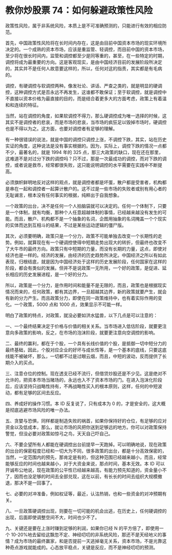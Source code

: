 # 教你炒股票 74：如何躲避政策性风险

政策性风险，属于非系统风险，本质上是不可准确预测的，只能进行有效的相应防范。

首先，中国政策性风险将在长时间内存在，这是由目前中国资本市场的现实环境所决定的。一个成熟的资本市场，应该是重监管、轻调控，而目前中国的资本市场，至少将在很长时间内，监管和调控都至少是同等重的，甚至，在一些特定的时期，调控将成为最重要的方向。这是客观现实，是由中国经济目前的发展阶段所决定的，其实并不是任何人故意要这样的，所以，任何对这的指责，其实都是有毛病的。

调控，有硬调控与软调控两种。像发社论、讲话、严查之类的，就是明显的硬调控，这种调控方式是否永远不再发生，这谁都不敢保证；至于软调控，就是调控中不直接以资本价格为最直接的目的，而是结合着更多大的方面考虑，政策上有着温和和连续的特征。

当然，站在调控的角度，如果软调控不得力，那么硬调控成为唯一选择的时候，这其实不是调控者的悲哀，而是市场的悲哀，当市场的疯狂足以毁掉市场时，硬调控也是不得以为之。这方面，也要对调控者有足够的理解。

有一种很错误的说法，就是中国的调控只调控上涨，不调控下跌，其实，站在历史实证的角度，这种说法是没有事实根据的。因为，实际上，调控下跌的情况一点都不少，最著名的，就是 1994 年的 325 点，那三大政策的缺口，现在还在那里，这难道不是对过分下跌的调控吗？只不过，那是一次最成功的调控，而对下跌的调控，或者说是救市，经常都很失败，这只能说明调控的水平需要在实践中不断提高。

必须旗帜鲜明地反对这样的观点，就是调控者都是坏蛋，散户都是受害者，机构都是串在一起和调控者一起算计散户的。这不过是一些市场的失败者或别有用心者的无耻谰言，根本没有任何事实的根据，纯粹出于自我想象。

一个政策的出台，决不是任何一个人拍脑袋就可以决定的。任何一个体制下，只要是一个体制，就有均衡，那种个人任意超越体制的事情，已经越来越没有发生的可能。而且，散户、机构都不是一个抽象的名词，企图用抽象的名词掩盖一个个现实的实体而达到互相斗的结果，不过是某些运动逻辑的僵尸版。

其次，必须要明确，政策只是一个分力，政策不可能单独去改变一个长期性的走势。例如，就算现在有一个硬调控使得中短期走势出现大的转折，但最终也改变不了大牛市的最终方向。政策只有中短期的力量，而没有长期的力量，这点，即使对经济也是一样的。经济的发展，由经济的历史趋势所决定。中国经济之所以有如此表现，归根结底，就是因为中国经济处于这样的历史发展阶段，任何国家在这样的阶段，都会有类似的发展。但并不是说政策一无所用，一个好的政策，是促进、延长相应的历史发展进程，是一个好的分力。

所以，政策是一个分力，是作用时间和能量不是无限的，而且，政策也是根据现实情况而来的，任何政策，都有其边界，一旦超越其边界，新的政策就要产生，就会有新的分力产生。而且政策分力，即使在同一政策维持中，也有着实际作用的变化。一个政策，5000 点和 1000 点，效果显示不可能一样。

明白了政策的特点，对政策，就没必要如洪水猛兽，以下几点是可以注意的：

一、一个最终结果决定于价格与价值的相关关系。当市场进入低估阶段，就要更注意向多政策的影响，反之，在市场的泡沫阶段，就要更注意向空调控的影响。

二、最终的赢利，都在于个股，一个具有长线价值的个股，是抵御一切中短分力的最终基础，因此，个股对应企业的好坏与成长性等，是一个基本的底线，只要这底线能不被破坏，那么，一切都不过是过眼云烟，而且，中短的波动，反而提供了长期介入的买点。

三、注意仓位的控制。现在透支已经不流行，但借贷炒股还是不少见。这是绝对不允许的，把资本市场当赌场的，永远也入不了资本市场的门。在进入泡沫化阶段后，应该坚持只战略性持有，不再战略性买入的根本原则，这样，任何的中短波动，都有足够的区间去反应。

四、养成好的操作习惯。本 ID 反复说了，只有成本为 0 的，才是安全的，这大概是彻底逃避市场风险的唯一办法。

五、贪婪与恐惧，同样都是制造失败的祸首，如果你保持好的仓位，有足够的应对资金以及低成本，那么，就让市场的风把你送到足够远的地方。你可以对政策保持警觉，但没必要对政策如惊弓之鸟，天天自己吓自己。

六、不要企望所有人都能在硬调控出台前提早一天跑掉。可以明确地说，现在政策的出台的保密程度已经和一切大为不同，很多政策的出台，都是十分高效保密的，当然，一定范围内的预先，那肯定是有的，但这种范围已经越来越小，而且，经常能够反应的时间也越来越小，对于大资金来说，那点时间，基本无效。本 ID 可以开诚布公地说，现在政策的公平性已经越来越高，有能力预先知道的，资金量小不了，因而也没足够的时间去全部兑现，这在以前，有长长的时间去组织大规模撤退，那决不是一回事了。

七、必要的对冲准备，例如权证等，最近，认沽热销，也和一些资金的对冲预期有关。

八、一旦政策硬调控出现，则要在一切可能的机会出逃，在历史上，任何硬调控的出现，后面即使调整空间不大，时间也少不了。

九、关键还是要在上涨时赚到足够的利润，如果你已经 N 的平方倍了，即使用一个 10-20%地去留给这飘忽不定、神经叨叨的非系统风险，那还不是天经地义的事情？成为市场的最终赢家，和是否提前一天逃掉毫无关系，资本市场，不是光靠这种奇点游戏就能成的。心态放平稳点，关键是反应，而不是神经叨叨的预测。
